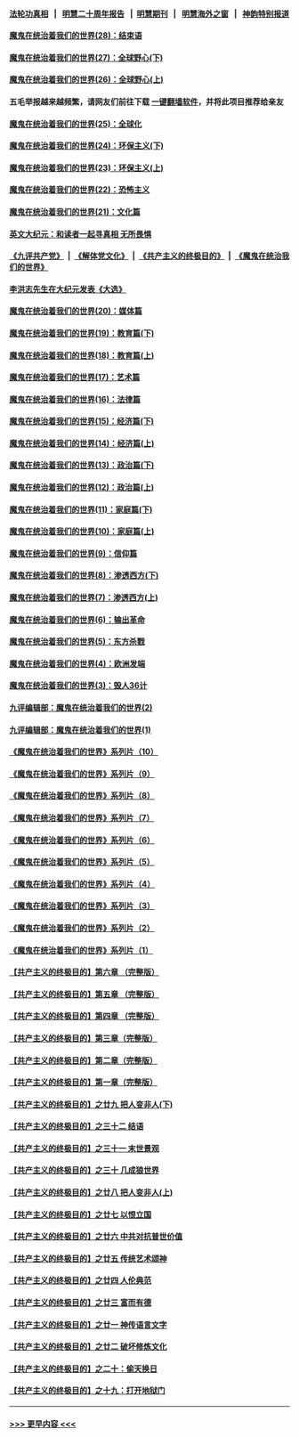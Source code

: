 #### [法轮功真相](https://github.com/gfw-breaker/truth/blob/master/README.md?t=0) &nbsp;&nbsp;|&nbsp;&nbsp; [明慧二十周年报告](https://github.com/gfw-breaker/mh-reports/blob/master/README.md?t=0) &nbsp;&nbsp;|&nbsp;&nbsp;[明慧期刊](https://github.com/gfw-breaker/mh-qikan) &nbsp;&nbsp;|&nbsp;&nbsp; [明慧海外之窗](https://github.com/gfw-breaker/mh-news/blob/master/README.md?t=0) &nbsp;&nbsp;|&nbsp;&nbsp; [神韵特别报道](https://github.com/gfw-breaker/mh-news/blob/master/shenyun.md?t=0)
#### [魔鬼在统治着我们的世界(28)：结束语](../pages/nsc422/n10936246.md?t=07211901) 
#### [魔鬼在统治着我们的世界(27)：全球野心(下)](../pages/nsc422/n10928319.md?t=07211901) 
#### [魔鬼在统治着我们的世界(26)：全球野心(上)](../pages/nsc422/n10900318.md?t=07211901) 
#### 五毛举报越来越频繁，请网友们前往下载 [一键翻墙软件](https://github.com/gfw-breaker/ssr-accounts)，并将此项目推荐给亲友
#### [魔鬼在统治着我们的世界(25)：全球化](../pages/nsc422/n10788205.md?t=07211901) 
#### [魔鬼在统治着我们的世界(24)：环保主义(下)](../pages/nsc422/n10695307.md?t=07211901) 
#### [魔鬼在统治着我们的世界(23)：环保主义(上)](../pages/nsc422/n10688613.md?t=07211901) 
#### [魔鬼在统治着我们的世界(22)：恐怖主义](../pages/nsc422/n10614727.md?t=07211901) 
#### [魔鬼在统治着我们的世界(21)：文化篇](../pages/nsc422/n10597706.md?t=07211901) 
#### [英文大纪元：和读者一起寻真相 无所畏惧](../pages/nsc422/n12542027.md?t=07211901) 
#### [《九评共产党》](https://github.com/begood0513/9ping.md/blob/master/README.md) &nbsp;|&nbsp; [《解体党文化》](../../../../jtdwh.md/blob/master/README.md)  &nbsp;|&nbsp; [《共产主义的终极目的》](../../../../gczydzjmd.md/blob/master/README.md) &nbsp;|&nbsp; [《魔鬼在统治我们的世界》](../../../../mgztzwmdsj.md/blob/master/README.md) 
#### [李洪志先生在大纪元发表《大选》](../pages/nsc422/n12534746.md?t=07211901) 
#### [魔鬼在统治着我们的世界(20)：媒体篇](../pages/nsc422/n10586579.md?t=07211901) 
#### [魔鬼在统治着我们的世界(19)：教育篇(下)](../pages/nsc422/n10564808.md?t=07211901) 
#### [魔鬼在统治着我们的世界(18)：教育篇(上)](../pages/nsc422/n10526970.md?t=07211901) 
#### [魔鬼在统治着我们的世界(17)：艺术篇](../pages/nsc422/n10499093.md?t=07211901) 
#### [魔鬼在统治着我们的世界(16)：法律篇](../pages/nsc422/n10485969.md?t=07211901) 
#### [魔鬼在统治着我们的世界(15)：经济篇(下)](../pages/nsc422/n10469975.md?t=07211901) 
#### [魔鬼在统治着我们的世界(14)：经济篇(上)](../pages/nsc422/n10457370.md?t=07211901) 
#### [魔鬼在统治着我们的世界(13)：政治篇(下)](../pages/nsc422/n10448270.md?t=07211901) 
#### [魔鬼在统治着我们的世界(12)：政治篇(上)](../pages/nsc422/n10444576.md?t=07211901) 
#### [魔鬼在统治着我们的世界(11)：家庭篇(下)](../pages/nsc422/n10440961.md?t=07211901) 
#### [魔鬼在统治着我们的世界(10)：家庭篇(上)](../pages/nsc422/n10435448.md?t=07211901) 
#### [魔鬼在统治着我们的世界(9)：信仰篇](../pages/nsc422/n10432159.md?t=07211901) 
#### [魔鬼在统治着我们的世界(8)：渗透西方(下)](../pages/nsc422/n10429603.md?t=07211901) 
#### [魔鬼在统治着我们的世界(7)：渗透西方(上)](../pages/nsc422/n10426013.md?t=07211901) 
#### [魔鬼在统治着我们的世界(6)：输出革命](../pages/nsc422/n10421536.md?t=07211901) 
#### [魔鬼在统治着我们的世界(5)：东方杀戮](../pages/nsc422/n10417707.md?t=07211901) 
#### [魔鬼在统治着我们的世界(4)：欧洲发端](../pages/nsc422/n10414890.md?t=07211901) 
#### [魔鬼在统治着我们的世界(3)：毁人36计](../pages/nsc422/n10411583.md?t=07211901) 
#### [九评编辑部：魔鬼在统治着我们的世界(2)](../pages/nsc422/n10410036.md?t=07211901) 
#### [九评编辑部：魔鬼在统治着我们的世界(1)](../pages/nsc422/n10406825.md?t=07211901) 
#### [《魔鬼在统治着我们的世界》系列片（10）](../pages/nsc422/n12292670.md?t=07211901) 
#### [《魔鬼在统治着我们的世界》系列片（9）](../pages/nsc422/n12290859.md?t=07211901) 
#### [《魔鬼在统治着我们的世界》系列片（8）](../pages/nsc422/n12287445.md?t=07211901) 
#### [《魔鬼在统治着我们的世界》系列片（7）](../pages/nsc422/n12283425.md?t=07211901) 
#### [《魔鬼在统治着我们的世界》系列片（6）](../pages/nsc422/n12282314.md?t=07211901) 
#### [《魔鬼在统治着我们的世界》系列片（5）](../pages/nsc422/n12281419.md?t=07211901) 
#### [《魔鬼在统治着我们的世界》系列片（4）](../pages/nsc422/n12274024.md?t=07211901) 
#### [《魔鬼在统治着我们的世界》系列片（3）](../pages/nsc422/n12271322.md?t=07211901) 
#### [《魔鬼在统治着我们的世界》系列片（2）](../pages/nsc422/n12269049.md?t=07211901) 
#### [《魔鬼在统治着我们的世界》系列片（1）](../pages/nsc422/n12267575.md?t=07211901) 
#### [【共产主义的终极目的】第六章 （完整版）](../pages/nsc422/n11428913.md?t=07211901) 
#### [【共产主义的终极目的】第五章 （完整版）](../pages/nsc422/n11428912.md?t=07211901) 
#### [【共产主义的终极目的】第四章 （完整版）](../pages/nsc422/n11428907.md?t=07211901) 
#### [【共产主义的终极目的】第三章（完整版）](../pages/nsc422/n11428848.md?t=07211901) 
#### [【共产主义的终极目的】第二章（完整版）](../pages/nsc422/n11428831.md?t=07211901) 
#### [【共产主义的终极目的】第一章（完整版）](../pages/nsc422/n11417651.md?t=07211901) 
#### [【共产主义的终极目的】之廿九 把人变非人(下)](../pages/nsc422/n11344140.md?t=07211901) 
#### [【共产主义的终极目的】之三十二 结语](../pages/nsc422/n11360535.md?t=07211901) 
#### [【共产主义的终极目的】之三十一 末世景观](../pages/nsc422/n11351129.md?t=07211901) 
#### [【共产主义的终极目的】之三十 几成狼世界](../pages/nsc422/n11348280.md?t=07211901) 
#### [【共产主义的终极目的】之廿八 把人变非人(上)](../pages/nsc422/n11340492.md?t=07211901) 
#### [【共产主义的终极目的】之廿七 以恨立国](../pages/nsc422/n11336944.md?t=07211901) 
#### [【共产主义的终极目的】之廿六 中共对抗普世价值](../pages/nsc422/n11324785.md?t=07211901) 
#### [【共产主义的终极目的】之廿五 传统艺术颂神](../pages/nsc422/n11296396.md?t=07211901) 
#### [【共产主义的终极目的】之廿四 人伦典范](../pages/nsc422/n11296397.md?t=07211901) 
#### [【共产主义的终极目的】之廿三 富而有德](../pages/nsc422/n11283598.md?t=07211901) 
#### [【共产主义的终极目的】之廿一 神传语言文字](../pages/nsc422/n11263265.md?t=07211901) 
#### [【共产主义的终极目的】之廿二 破坏修炼文化](../pages/nsc422/n11245728.md?t=07211901) 
#### [【共产主义的终极目的】之二十：偷天换日](../pages/nsc422/n11238846.md?t=07211901) 
#### [【共产主义的终极目的】之十九：打开地狱门](../pages/nsc422/n11206376.md?t=07211901) 

----
#### [ >>> 更早内容 <<< ](../indexes/nsc422-earlier.md)
